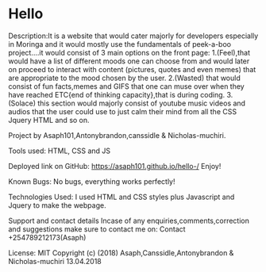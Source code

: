 # Hello

Description:It is a website that would cater majorly for developers especially in Moringa and it would mostly use the fundamentals of peek-a-boo project....it would consist of 3 main options on the front page: 
1.(Feel),that would have a list of different moods one can choose from and would later on proceed to interact with content (pictures, quotes and even memes) that are appropriate to the mood chosen by the user. 
2.(Wasted) that would consist of fun facts,memes and GIFS that one can muse over when they have reached ETC{end of thinking capacity},that is during coding. 
3.(Solace) this section would majorly consist of youtube music videos and audios that the user could use to just calm their mind from all the CSS Jquery HTML and so on. 

Project by Asaph101,Antonybrandon,canssidle & Nicholas-muchiri.

Tools used: HTML, CSS and JS

Deployed link on GitHub: https://asaph101.github.io/hello-/ Enjoy!

Known Bugs: No bugs, everything works perfectly!

Technologies Used: I used HTML and CSS styles plus Javascript and Jquery to make the webpage.

Support and contact details Incase of any enquiries,comments,correction and suggestions make sure to contact me on: 
Contact +254789212173(Asaph)
        

License: MIT Copyright (c) (2018) Asaph,Canssidle,Antonybrandon & Nicholas-muchiri 13.04.2018
